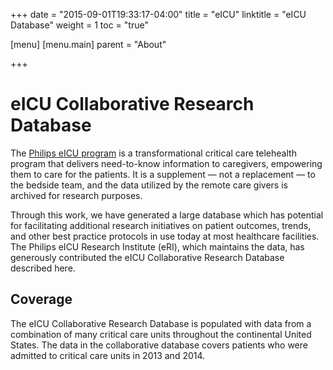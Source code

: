 +++
date = "2015-09-01T19:33:17-04:00"
title = "eICU"
linktitle = "eICU Database"
weight = 1
toc = "true"

[menu]
  [menu.main]
    parent = "About"

+++

# eICU Collaborative Research Database 

The [Philips eICU program](http://www.usa.philips.com/healthcare/product/HCNOCTN503/eicu-program-telehealth-for-the-intensive-care-unit) is a transformational critical care telehealth program that delivers need-to-know information to caregivers, empowering them to care for the patients. It is a supplement — not a replacement — to the bedside team, and the data utilized by the remote care givers is archived for research purposes. 

Through this work, we have generated a large database which has potential for facilitating additional research initiatives on patient outcomes, trends, and other best practice protocols in use today at most healthcare facilities. The Philips eICU Research Institute (eRI), which maintains the data, has generously contributed the eICU Collaborative Research Database described here.

## Coverage

The eICU Collaborative Research Database is populated with data from a combination of many critical care units throughout the continental United States. The data in the collaborative database covers patients who were admitted to critical care units in 2013 and 2014.
